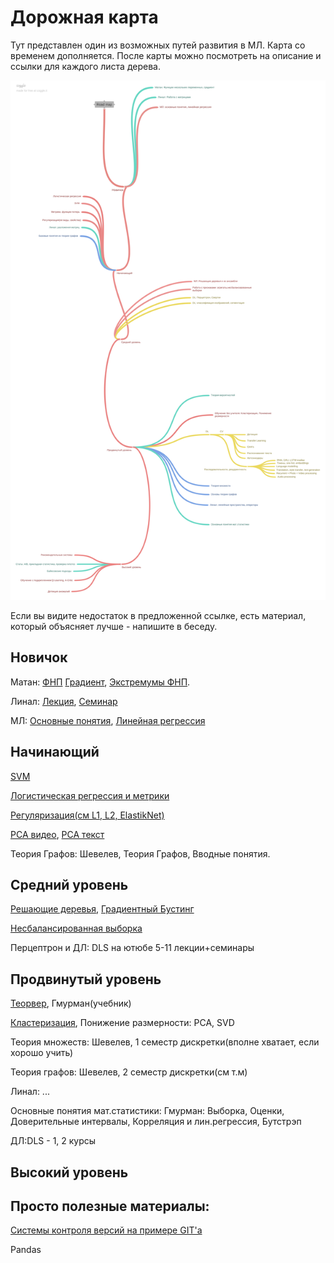 # Дорожная карта
Тут представлен один из возможных путей развития в МЛ. Карта со временем дополняется.
После карты можно посмотреть на описание и ссылки для каждого листа дерева. 

![alt text](Road_map.png "Дорожная карта")





Если вы видите недостаток в предложенной ссылке, есть материал, который объясняет лучше - напишите в беседу. 

## Новичок 

Матан: [ФНП](http://mathprofi.ru/funkcija_dvuh_peremennyh_oblast_opredelenija_linii_urovnja.html) [Градиент](http://mathprofi.ru/proizvodnaja_po_napravleniju_i_gradient.html), [Экстремумы ФНП](http://mathprofi.ru/extremumy_funkcij_dvuh_i_treh_peremennyh.html).

Линал: [Лекция](https://www.youtube.com/watch?v=MJlNjtwzgH4&ab_channel=DeepLearningSchool), [Семинар](https://www.youtube.com/watch?v=8dQacKEwLCQ&ab_channel=DeepLearningSchool)

МЛ: [Основные понятия](https://www.youtube.com/watch?v=8s9073kNXgY&list=PL4_hYwCyhAvZyW6qS58x4uElZgAkMVUvj&ab_channel=%D0%9B%D0%B5%D0%BA%D1%82%D0%BE%D1%80%D0%B8%D0%B9%D0%A4%D0%9F%D0%9C%D0%98), [Линейная регрессия](https://www.youtube.com/watch?v=GKIkGc2bnmU&list=PL4_hYwCyhAvZyW6qS58x4uElZgAkMVUvj&index=2&ab_channel=%D0%9B%D0%B5%D0%BA%D1%82%D0%BE%D1%80%D0%B8%D0%B9%D0%A4%D0%9F%D0%9C%D0%98)

## Начинающий

[SVM](https://habr.com/ru/company/ods/blog/484148/)

[Логистическая регрессия и метрики](https://www.youtube.com/watch?v=_SUJsDLtJsE&list=PL4_hYwCyhAvZyW6qS58x4uElZgAkMVUvj&index=3&ab_channel=%D0%9B%D0%B5%D0%BA%D1%82%D0%BE%D1%80%D0%B8%D0%B9%D0%A4%D0%9F%D0%9C%D0%98)

[Регуляризация(см L1, L2, ElastikNet)](https://neerc.ifmo.ru/wiki/index.php?title=%D0%A0%D0%B5%D0%B3%D1%83%D0%BB%D1%8F%D1%80%D0%B8%D0%B7%D0%B0%D1%86%D0%B8%D1%8F)

[PCA видео](https://www.youtube.com/watch?v=NKmwnILrHD8&ab_channel=%D0%9E%D1%81%D0%BD%D0%BE%D0%B2%D1%8B%D0%B0%D0%BD%D0%B0%D0%BB%D0%B8%D0%B7%D0%B0%D0%B4%D0%B0%D0%BD%D0%BD%D1%8B%D1%85), [PCA текст](https://ru.wikipedia.org/wiki/%D0%9C%D0%B5%D1%82%D0%BE%D0%B4_%D0%B3%D0%BB%D0%B0%D0%B2%D0%BD%D1%8B%D1%85_%D0%BA%D0%BE%D0%BC%D0%BF%D0%BE%D0%BD%D0%B5%D0%BD%D1%82)

Теория Графов: Шевелев, Теория Графов, Вводные понятия.


## Средний уровень
[Решающие деревья](https://www.youtube.com/watch?v=-0Do2_WIJAQ&list=PL4_hYwCyhAvZyW6qS58x4uElZgAkMVUvj&index=6&ab_channel=%D0%9B%D0%B5%D0%BA%D1%82%D0%BE%D1%80%D0%B8%D0%B9%D0%A4%D0%9F%D0%9C%D0%98), [Градиентный Бустинг](https://www.youtube.com/watch?v=hTECDpL_JYM&list=PL4_hYwCyhAvZyW6qS58x4uElZgAkMVUvj&index=7&ab_channel=%D0%9B%D0%B5%D0%BA%D1%82%D0%BE%D1%80%D0%B8%D0%B9%D0%A4%D0%9F%D0%9C%D0%98)

[Несбалансированная выборка](https://basegroup.ru/community/articles/imbalance-datasets)

Перцептрон и ДЛ: DLS на ютюбе 5-11 лекции+семинары


## Продвинутый уровень

[Теорвер](https://stepik.org/course/3089/syllabus?auth=login), Гмурман(учебник)

[Кластеризация](https://neerc.ifmo.ru/wiki/index.php?title=%D0%9A%D0%BB%D0%B0%D1%81%D1%82%D0%B5%D1%80%D0%B8%D0%B7%D0%B0%D1%86%D0%B8%D1%8F), Понижение размерности: PCA, SVD

Теория множеств: Шевелев, 1 семестр дискретки(вполне хватает, если хорошо учить)

Теория графов: Шевелев, 2 семестр дискретки(см т.м)

Линал: ...

Основные понятия мат.статистики: Гмурман: Выборка, Оценки, Доверительные интервалы, Корреляция и лин.регрессия, Бутстрэп

ДЛ:DLS - 1, 2 курсы

## Высокий уровень





## Просто полезные материалы:
[Системы контроля версий на примере GIT'a](https://stepik.org/course/3145/?auth=login)

Pandas
